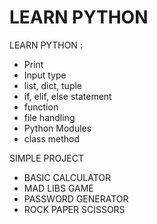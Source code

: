 # LEARN PYTHON
LEARN PYTHON :
- Print
- Input type
- list, dict, tuple
- if, elif, else statement
- function
- file handling
- Python Modules
- class method

SIMPLE PROJECT
- BASIC CALCULATOR
- MAD LIBS GAME
- PASSWORD GENERATOR
- ROCK PAPER SCISSORS
